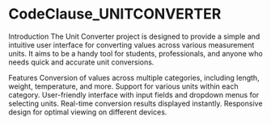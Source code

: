 # CodeClause_UNITCONVERTER
Introduction
The Unit Converter project is designed to provide a simple and intuitive user interface for converting values across various measurement units. It aims to be a handy tool for students, professionals, and anyone who needs quick and accurate unit conversions.

Features
Conversion of values across multiple categories, including length, weight, temperature, and more.
Support for various units within each category.
User-friendly interface with input fields and dropdown menus for selecting units.
Real-time conversion results displayed instantly.
Responsive design for optimal viewing on different devices.

